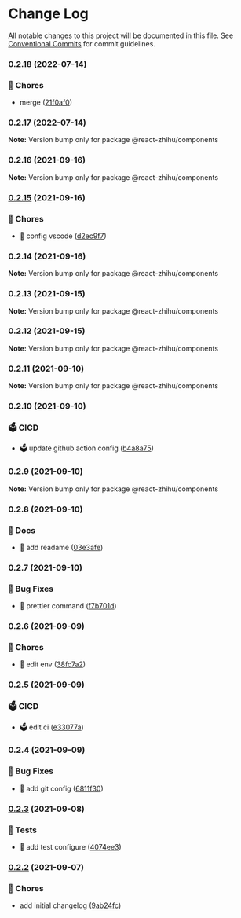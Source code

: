 # Change Log

All notable changes to this project will be documented in this file.
See [Conventional Commits](https://conventionalcommits.org) for commit guidelines.

### 0.2.18 (2022-07-14)


### 🔫 Chores

* merge ([21f0af0](https://github.com/xlx-tutorials/react-zhihu/commit/21f0af0af7c219b35b6317ff2686f7344aa6d135))



### 0.2.17 (2022-07-14)

**Note:** Version bump only for package @react-zhihu/components





### 0.2.16 (2021-09-16)

**Note:** Version bump only for package @react-zhihu/components





### [0.2.15](https://github.com/xlx-tutorials/react-zhihu/compare/v0.2.14...v0.2.15) (2021-09-16)


### 🔫 Chores

* 🔫 config vscode ([d2ec9f7](https://github.com/xlx-tutorials/react-zhihu/commit/d2ec9f780d06b209a9e8e705f4077a8ee4b16beb))



### 0.2.14 (2021-09-16)

**Note:** Version bump only for package @react-zhihu/components





### 0.2.13 (2021-09-15)

**Note:** Version bump only for package @react-zhihu/components





### 0.2.12 (2021-09-15)

**Note:** Version bump only for package @react-zhihu/components





### 0.2.11 (2021-09-10)

**Note:** Version bump only for package @react-zhihu/components





### 0.2.10 (2021-09-10)


### 🗳️ CICD

* 🗳️ update github action config ([b4a8a75](https://github.com/xlx-tutorials/react-zhihu/commit/b4a8a75452bdcf9eea732d269e1b80ed5213d279))



### 0.2.9 (2021-09-10)

**Note:** Version bump only for package @react-zhihu/components





### 0.2.8 (2021-09-10)


### 📝 Docs

* 📝 add readame ([03e3afe](https://github.com/xlx-tutorials/react-zhihu/commit/03e3afe1167bde65a30f0d062e7a34dc2bb479ca))



### 0.2.7 (2021-09-10)


### 🐛 Bug Fixes

* 🐛 prettier command ([f7b701d](https://github.com/xlx-tutorials/react-zhihu/commit/f7b701dae4cff7e36d923439208a6f1f7949ddbc))



### 0.2.6 (2021-09-09)


### 🔫 Chores

* 🔫 edit env ([38fc7a2](https://github.com/xlx-tutorials/react-zhihu/commit/38fc7a2c4c5c3559d4bca71567ae10c9cc1365bb))



### 0.2.5 (2021-09-09)


### 🗳️ CICD

* 🗳️ edit ci ([e33077a](https://github.com/xlx-tutorials/react-zhihu/commit/e33077a73966895c45d8950dceb6329993422419))



### 0.2.4 (2021-09-09)


### 🐛 Bug Fixes

* 🐛 add git config ([6811f30](https://github.com/xlx-tutorials/react-zhihu/commit/6811f30f40cd38feabaa24d4c2898717a5cbc502))



### [0.2.3](https://github.com/xlx-tutorials/react-zhihu/compare/v0.2.2...v0.2.3) (2021-09-08)


### 🧪 Tests

* 🧪 add test configure ([4074ee3](https://github.com/xlx-tutorials/react-zhihu/commit/4074ee3347e9033952aadefa193a7440afd9ea71))



### [0.2.2](https://github.com/xlx-tutorials/react-zhihu/compare/v0.2.1...v0.2.2) (2021-09-07)


### 🔫 Chores

* add initial changelog ([9ab24fc](https://github.com/xlx-tutorials/react-zhihu/commit/9ab24fc3bd8dd8c258117c0c518ccdcb398d7bae))
